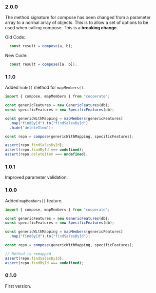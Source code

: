 ### 2.0.0

The method signature for compose has been changed from a parameter array to a normal array of objects. This is to allow a set of options to be used when calling compose. This is a **breaking change**. 

Old Code:

```js
  const result = compose(a, b);
```

New Code:

```js
  const result = compose([a, b]);
```

### 1.1.0

Added ```hide()``` method for ```mapMembers()```.

```js
import { compose, mapMembers } from "cooperate";

const genericFeatures = new GenericFeatures(db);
const specificFeatures = new SpecificFeatures(db);

const genericWithMapping = mapMembers(genericFeatures)
  .map("findById").to("findSalesById")
  .hide("deleteItem");

const repo = compose(genericWithMapping, specificFeatures);

assert(repo.findSalesById);
assert(repo.findById === undefined);
assert(repo.deleteItem === undefined);
```
### 1.0.1

Improved parameter validation.

### 1.0.0

Added ```mapMembers()``` feature.

```js
import { compose, mapMembers } from "cooperate";

const genericFeatures = new GenericFeatures(db);
const specificFeatures = new SpecificFeatures(db);

const genericWithMapping = mapMembers(genericFeatures)
  .map("findById").to("findSalesById");

const repo = compose(genericWithMapping, specificFeatures);

// Method is remapped
assert(repo.findSalesById);
assert(repo.findById === undefined);
```
### 0.1.0

First version.
